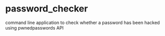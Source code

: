 # password_checker
command line application to check whether a password has been hacked using pwnedpasswords API
